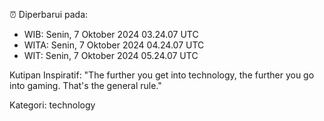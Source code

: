 ⏰ Diperbarui pada:
- WIB: Senin, 7 Oktober 2024 03.24.07 UTC
- WITA: Senin, 7 Oktober 2024 04.24.07 UTC
- WIT: Senin, 7 Oktober 2024 05.24.07 UTC

Kutipan Inspiratif:
"The further you get into technology, the further you go into gaming. That's the general rule."


Kategori: technology

